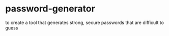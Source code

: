 # password-generator
to create a tool that generates strong, secure passwords that are difficult to guess
